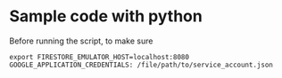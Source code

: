 # Sample code with python

Before running the script, to make sure

```
export FIRESTORE_EMULATOR_HOST=localhost:8080
GOOGLE_APPLICATION_CREDENTIALS: /file/path/to/service_account.json
```
